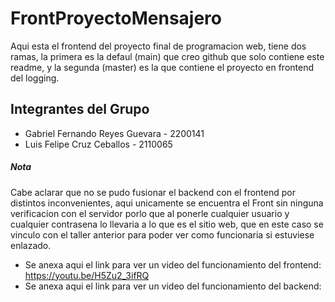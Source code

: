 # FrontProyectoMensajero
Aqui esta el frontend del proyecto final de programacion web, tiene dos ramas, la primera es la defaul (main) que creo github que solo contiene este readme, y la segunda (master) es la que contiene el proyecto en frontend del logging.
## Integrantes del Grupo
* Gabriel Fernando Reyes Guevara - 2200141
* Luis Felipe Cruz Ceballos - 2110065

##### Nota
Cabe aclarar que no se pudo fusionar el backend con el frontend por distintos inconvenientes, aqui unicamente se encuentra el Front sin ninguna verificacion con el servidor porlo que al ponerle cualquier usuario y cualquier contrasena lo llevaria a lo que es el sitio web, que en este caso se vinculo con el taller anterior para poder ver como funcionaria si estuviese enlazado.
* Se anexa aqui el link para ver un video del funcionamiento del frontend: https://youtu.be/H5Zu2_3ifRQ
* Se anexa aqui el link para ver un video del funcionamiento del backend: 
